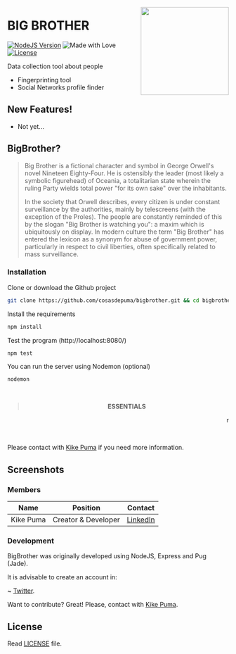 <a href="https://pugjs.org"><img src="https://cdn.rawgit.com/CosasDePuma/BigBrother/cd329955/public/icons/bigbrother.svg" height="200" align="right"></a>
# BIG BROTHER

[![NodeJS Version](https://img.shields.io/badge/nodejs-4.8.3-yellowgreen.svg?style=flat)](https://nodejs.org/es/download/package-manager/)
![Made with Love](https://img.shields.io/badge/made%20with-<3-ff69b4.svg?style=flat)
[![License](https://img.shields.io/github/license/CosasDePuma/BigBrother.svg)](https://github.com/CosasDePuma/BigBrother/blob/master/LICENSE)

Data collection tool about people

  - Fingerprinting tool
  - Social Networks profile finder

## New Features!

  - Not yet...

## BigBrother?

> Big Brother is a fictional character and symbol in George Orwell's novel Nineteen Eighty-Four. He is ostensibly the leader (most likely a symbolic figurehead) of Oceania, a totalitarian state wherein the ruling Party wields total power "for its own sake" over the inhabitants.
> 
> In the society that Orwell describes, every citizen is under constant surveillance by the authorities, mainly by telescreens (with the exception of the Proles). The people are constantly reminded of this by the slogan "Big Brother is watching you": a maxim which is ubiquitously on display. In modern culture the term "Big Brother" has entered the lexicon as a synonym for abuse of government power, particularly in respect to civil liberties, often specifically related to mass surveillance.

### Installation

Clone or download the Github project
```sh
git clone https://github.com/cosasdepuma/bigbrother.git && cd bigbrother/
```

Install the requirements
```sh
npm install
```

Test the program (http://localhost:8080/)
```sh
npm test
```

You can run the server using Nodemon (optional)
```sh
nodemon
```

&nbsp;
> <p align="center"><b> ESSENTIALS </b><p>
<p align="center"><marquee> nodejs npm nodemon </marquee><p></br>

Please contact with [Kike Puma](https://linkedin.com/in/kikepuma) if you need more information.

## Screenshots



### Members

| Name | Position | Contact |
| ------ | ------ | ------ |
| Kike Puma | Creator & Developer | [LinkedIn](https://linkedin.com/in/kikepuma) |


### Development

BigBrother was originally developed using NodeJS, Express and Pug (Jade).

It is advisable to create an account in:

~ [Twitter](https://apps.twitter.com/).


Want to contribute? Great!
Please, contact with [Kike Puma](https://linkedin.com/in/kikepuma).

License
----
Read [LICENSE](https://github.com/CosasDePuma/BigBrother/blob/master/LICENSE) file.